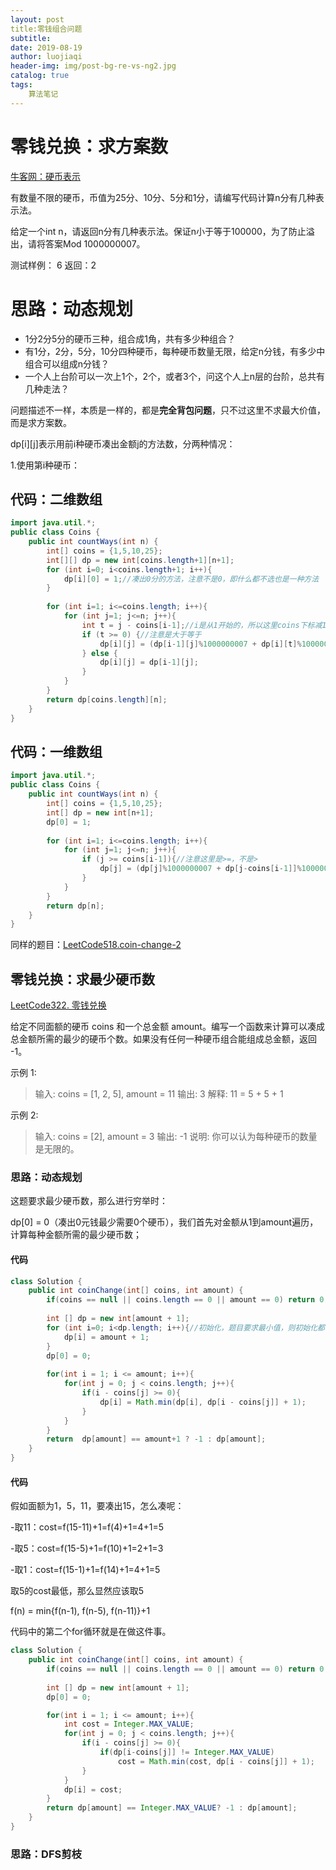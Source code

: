 ```yaml
---
layout: post                          
title:零钱组合问题                            
subtitle:                             
date: 2019-08-19                      
author: luojiaqi                      
header-img: img/post-bg-re-vs-ng2.jpg 
catalog: true                         
tags:                                 
    算法笔记                             
---
```


# 零钱兑换：求方案数

[牛客网：硬币表示](https://www.nowcoder.com/questionTerminal/c0503ca0a12d4256af33fce2712d7b24)

有数量不限的硬币，币值为25分、10分、5分和1分，请编写代码计算n分有几种表示法。

给定一个int n，请返回n分有几种表示法。保证n小于等于100000，为了防止溢出，请将答案Mod 1000000007。

测试样例：
6
返回：2

# 思路：动态规划

- 1分2分5分的硬币三种，组合成1角，共有多少种组合？
- 有1分，2分，5分，10分四种硬币，每种硬币数量无限，给定n分钱，有多少中组合可以组成n分钱？
- 一个人上台阶可以一次上1个，2个，或者3个，问这个人上n层的台阶，总共有几种走法？

问题描述不一样，本质是一样的，都是**完全背包问题**，只不过这里不求最大价值，而是求方案数。

dp\[i\]\[j\]表示用前i种硬币凑出金额j的方法数，分两种情况：

1.使用第i种硬币：

## 代码：二维数组

```java
import java.util.*;
public class Coins {
    public int countWays(int n) {
        int[] coins = {1,5,10,25};
        int[][] dp = new int[coins.length+1][n+1];
        for (int i=0; i<coins.length+1; i++){
            dp[i][0] = 1;//凑出0分的方法，注意不是0，即什么都不选也是一种方法
        }
        
        for (int i=1; i<=coins.length; i++){
            for (int j=1; j<=n; j++){
                int t = j - coins[i-1];//i是从1开始的，所以这里coins下标减1
                if (t >= 0) {//注意是大于等于
                    dp[i][j] = (dp[i-1][j]%1000000007 + dp[i][t]%1000000007)%1000000007;
                } else {
                    dp[i][j] = dp[i-1][j];
                }
            }
        }
        return dp[coins.length][n];
    }
}
```

## 代码：一维数组

```java
import java.util.*;
public class Coins {
    public int countWays(int n) {
        int[] coins = {1,5,10,25};
        int[] dp = new int[n+1];
        dp[0] = 1;
        
        for (int i=1; i<=coins.length; i++){
            for (int j=1; j<=n; j++){
                if (j >= coins[i-1]){//注意这里是>=，不是>
                    dp[j] = (dp[j]%1000000007 + dp[j-coins[i-1]]%1000000007)%1000000007;
                }
            }
        }
        return dp[n];
    }
}
```

同样的题目：[LeetCode518.coin-change-2](https://leetcode-cn.com/problems/coin-change-2/)

## 零钱兑换：求最少硬币数

[LeetCode322. 零钱兑换](https://leetcode-cn.com/problems/coin-change/)

给定不同面额的硬币 coins 和一个总金额 amount。编写一个函数来计算可以凑成总金额所需的最少的硬币个数。如果没有任何一种硬币组合能组成总金额，返回 -1。

示例 1:

> 输入: coins = [1, 2, 5], amount = 11
> 输出: 3 
> 解释: 11 = 5 + 5 + 1

示例 2:

> 输入: coins = [2], amount = 3
> 输出: -1
> 说明:
> 你可以认为每种硬币的数量是无限的。

### 思路：动态规划

这题要求最少硬币数，那么进行穷举时：

dp[0] = 0（凑出0元钱最少需要0个硬币），我们首先对金额从1到amount遍历，计算每种金额所需的最少硬币数；

#### 代码

```java
class Solution {
    public int coinChange(int[] coins, int amount) {
        if(coins == null || coins.length == 0 || amount == 0) return 0;
        
        int [] dp = new int[amount + 1];      
        for (int i=0; i<dp.length; i++){//初始化，题目要求最小值，则初始化都设为最大值
            dp[i] = amount + 1;
        }
        dp[0] = 0;
        
        for(int i = 1; i <= amount; i++){
            for(int j = 0; j < coins.length; j++){
                if(i - coins[j] >= 0){
                    dp[i] = Math.min(dp[i], dp[i - coins[j]] + 1);
                }  
            }
        }
        return  dp[amount] == amount+1 ? -1 : dp[amount];
    }
}
```

#### 代码

假如面额为1，5，11，要凑出15，怎么凑呢：

-取11：cost=f(15-11)+1=f(4)+1=4+1=5

-取5：cost=f(15-5)+1=f(10)+1=2+1=3

-取1：cost=f(15-1)+1=f(14)+1=4+1=5

取5的cost最低，那么显然应该取5

f(n) = min{f(n-1), f(n-5), f(n-11)}+1

代码中的第二个for循环就是在做这件事。

```java
class Solution {
    public int coinChange(int[] coins, int amount) {
        if(coins == null || coins.length == 0 || amount == 0) return 0;
        
        int [] dp = new int[amount + 1];
        dp[0] = 0;

        for(int i = 1; i <= amount; i++){
            int cost = Integer.MAX_VALUE;
            for(int j = 0; j < coins.length; j++){
                if(i - coins[j] >= 0){
                    if(dp[i-coins[j]] != Integer.MAX_VALUE)                 
                        cost = Math.min(cost, dp[i - coins[j]] + 1);
                }
            }
            dp[i] = cost;
        }
        return dp[amount] == Integer.MAX_VALUE? -1 : dp[amount];
    }
}
```

### 思路：DFS剪枝

